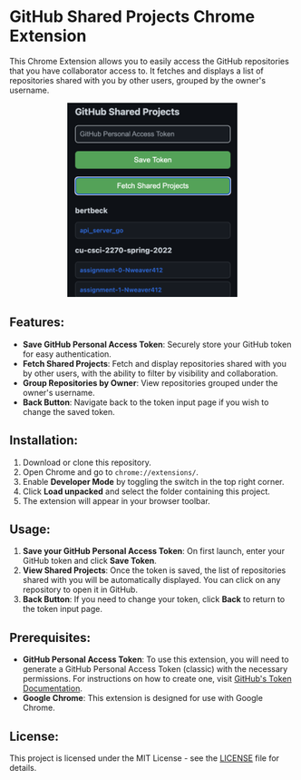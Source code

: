 # GitHub Shared Projects Chrome Extension

This Chrome Extension allows you to easily access the GitHub repositories that you have collaborator access to. It fetches and displays a list of repositories shared with you by other users, grouped by the owner's username.

<p align="center">
  <img src="./image.png" width="300" />
</p>

## Features:
- **Save GitHub Personal Access Token**: Securely store your GitHub token for easy authentication.
- **Fetch Shared Projects**: Fetch and display repositories shared with you by other users, with the ability to filter by visibility and collaboration.
- **Group Repositories by Owner**: View repositories grouped under the owner's username.
- **Back Button**: Navigate back to the token input page if you wish to change the saved token.

## Installation:
1. Download or clone this repository.
2. Open Chrome and go to `chrome://extensions/`.
3. Enable **Developer Mode** by toggling the switch in the top right corner.
4. Click **Load unpacked** and select the folder containing this project.
5. The extension will appear in your browser toolbar.

## Usage:
1. **Save your GitHub Personal Access Token**: On first launch, enter your GitHub token and click **Save Token**.
2. **View Shared Projects**: Once the token is saved, the list of repositories shared with you will be automatically displayed. You can click on any repository to open it in GitHub.
3. **Back Button**: If you need to change your token, click **Back** to return to the token input page.

## Prerequisites:
- **GitHub Personal Access Token**: To use this extension, you will need to generate a GitHub Personal Access Token (classic) with the necessary permissions. For instructions on how to create one, visit [GitHub's Token Documentation](https://docs.github.com/en/github/authenticating-to-github/creating-a-personal-access-token).
- **Google Chrome**: This extension is designed for use with Google Chrome.

## License:
This project is licensed under the MIT License - see the [LICENSE](LICENSE) file for details.
